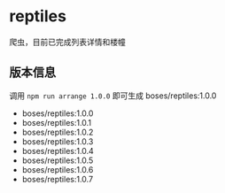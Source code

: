 # reptiles

爬虫，目前已完成列表详情和楼幢

## 版本信息

调用 `npm run arrange 1.0.0` 即可生成 boses/reptiles:1.0.0

- boses/reptiles:1.0.0
- boses/reptiles:1.0.1
- boses/reptiles:1.0.2
- boses/reptiles:1.0.3
- boses/reptiles:1.0.4
- boses/reptiles:1.0.5
- boses/reptiles:1.0.6
- boses/reptiles:1.0.7
